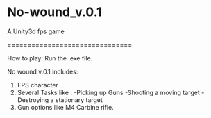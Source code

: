 # No-wound_v.0.1
A Unity3d fps game

===============================

How to play:
Run the .exe file.

No wound v.0.1 includes:
1. FPS character 
2. Several Tasks like :
    -Picking up Guns
    -Shooting a moving target
    -Destroying a stationary target
3. Gun options like M4 Carbine rifle.
